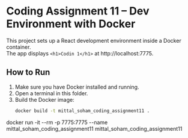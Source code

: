 # Coding Assignment 11 – Dev Environment with Docker

This project sets up a React development environment inside a Docker container.  
The app displays `<h1>Codin 1</h1>` at http://localhost:7775.

## How to Run

1. Make sure you have Docker installed and running.
2. Open a terminal in this folder.
3. Build the Docker image:
   ```bash
   docker build -t mittal_soham_coding_assignment11 .

docker run -it --rm -p 7775:7775 --name mittal_soham_coding_assignment11 mittal_soham_coding_assignment11
